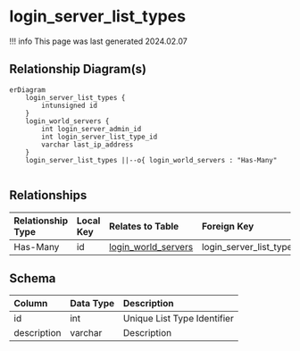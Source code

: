 # login_server_list_types

!!! info
	This page was last generated 2024.02.07

## Relationship Diagram(s)

```mermaid
erDiagram
    login_server_list_types {
        intunsigned id
    }
    login_world_servers {
        int login_server_admin_id
        int login_server_list_type_id
        varchar last_ip_address
    }
    login_server_list_types ||--o{ login_world_servers : "Has-Many"


```


## Relationships

| Relationship Type | Local Key | Relates to Table | Foreign Key |
| :--- | :--- | :--- | :--- |
| Has-Many | id | [login_world_servers](../../schema/loginserver/login_world_servers.md) | login_server_list_type_id |


## Schema

| Column | Data Type | Description |
| :--- | :--- | :--- |
| id | int | Unique List Type Identifier |
| description | varchar | Description |

